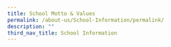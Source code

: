 ```yaml
---
title: School Motto & Values
permalink: /about-us/School-Information/permalink/
description: ""
third_nav_title: School Information
---
```

